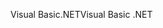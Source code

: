 <span data-ttu-id="eb2e7-101">Visual Basic.NET</span><span class="sxs-lookup"><span data-stu-id="eb2e7-101">Visual Basic .NET</span></span>